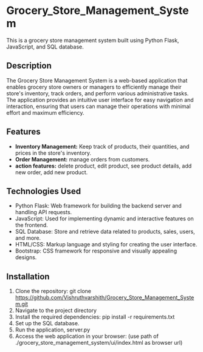 # Grocery_Store_Management_System 

This is a grocery store management system built using Python Flask, JavaScript, and SQL database.

## Description

The Grocery Store Management System is a web-based application that enables grocery store owners or managers to efficiently manage their store's inventory, track orders, and perform various administrative tasks. The application provides an intuitive user interface for easy navigation and interaction, ensuring that users can manage their operations with minimal effort and maximum efficiency.

## Features

- **Inventory Management:** Keep track of products, their quantities, and prices in the store's inventory.
- **Order Management:** manage orders from customers.
- **action features:** delete product, edit product, see product details, add new order, add new product.

## Technologies Used

- Python Flask: Web framework for building the backend server and handling API requests.
- JavaScript: Used for implementing dynamic and interactive features on the frontend.
- SQL Database: Store and retrieve data related to products, sales, users, and more.
- HTML/CSS: Markup language and styling for creating the user interface.
- Bootstrap: CSS framework for responsive and visually appealing designs.

## Installation

1. Clone the repository: git clone https://github.com/Vishruthvarshith/Grocery_Store_Management_System.git
2. Navigate to the project directory
3. Install the required dependencies: pip install -r requirements.txt
4. Set up the SQL database.
5. Run the application, server.py
6. Access the web application in your browser: (use path of ./grocery_store_management_system/ui/index.html as browser url)




